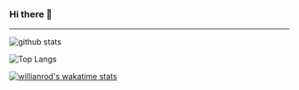 ### Hi there 👋

<!--
**levongh/levongh** is a ✨ _special_ ✨ repository because its `README.md` (this file) appears on your GitHub profile.

Here are some ideas to get you started:

- 🔭 I’m currently working on ...
- 🌱 I’m currently learning ...
- 👯 I’m looking to collaborate on ...
- 🤔 I’m looking for help with ...
- 💬 Ask me about ...
- 📫 How to reach me: ...
- 😄 Pronouns: ...
- ⚡ Fun fact: ...
-->

---

![github stats](https://github-readme-stats.vercel.app/api?username=levongh&count_private=true&show_icons=true)

![Top Langs](https://github-readme-stats.vercel.app/api/top-langs/?username=levongh&count_private=true&layout=compact)

[![willianrod's wakatime stats](https://github-readme-stats.vercel.app/api/wakatime?username=levongh)](https://github.com/anuraghazra/github-readme-stats)

